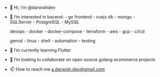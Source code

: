 - 👋 Hi, I’m @darwishdev
- 👀 I’m interested in 
    bacend:
      - go
    frontend
      - vuejs
    db
      - mongo
      - SQLServer
      - PostgreSQL
      - MySQL
      
    devops
      - docker
      - docker-compose
      - terraform
      - aws 
      - gcp
      - ci/cd
      
    genral
      - linux
      - shell
      - automation
      - testing
      
- 🌱 I’m currently learning Flutter
- 💞️ I’m looking to collaborate on open source golang ecommerce projects
- 📫 How to reach me a.darwish.dev@gmail.com 

